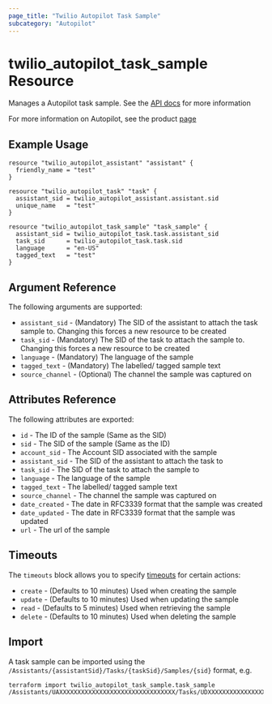 ```yaml
---
page_title: "Twilio Autopilot Task Sample"
subcategory: "Autopilot"
---
```


# twilio_autopilot_task_sample Resource

Manages a Autopilot task sample. See the [API docs](https://www.twilio.com/docs/autopilot/api/task-sample) for more information

For more information on Autopilot, see the product [page](https://www.twilio.com/autopilot)

## Example Usage

```hcl
resource "twilio_autopilot_assistant" "assistant" {
  friendly_name = "test"
}

resource "twilio_autopilot_task" "task" {
  assistant_sid = twilio_autopilot_assistant.assistant.sid
  unique_name   = "test"
}

resource "twilio_autopilot_task_sample" "task_sample" {
  assistant_sid = twilio_autopilot_task.task.assistant_sid
  task_sid      = twilio_autopilot_task.task.sid
  language      = "en-US"
  tagged_text   = "test"
}
```

## Argument Reference

The following arguments are supported:

- `assistant_sid` - (Mandatory) The SID of the assistant to attach the task sample to. Changing this forces a new resource to be created
- `task_sid` - (Mandatory) The SID of the task to attach the sample to. Changing this forces a new resource to be created
- `language` - (Mandatory) The language of the sample
- `tagged_text` - (Mandatory) The labelled/ tagged sample text
- `source_channel` - (Optional) The channel the sample was captured on

## Attributes Reference

The following attributes are exported:

- `id` - The ID of the sample (Same as the SID)
- `sid` - The SID of the sample (Same as the ID)
- `account_sid` - The Account SID associated with the sample
- `assistant_sid` - The SID of the assistant to attach the task to
- `task_sid` - The SID of the task to attach the sample to
- `language` - The language of the sample
- `tagged_text` - The labelled/ tagged sample text
- `source_channel` - The channel the sample was captured on
- `date_created` - The date in RFC3339 format that the sample was created
- `date_updated` - The date in RFC3339 format that the sample was updated
- `url` - The url of the sample

## Timeouts

The `timeouts` block allows you to specify [timeouts](https://www.terraform.io/docs/configuration/resources.html#timeouts) for certain actions:

- `create` - (Defaults to 10 minutes) Used when creating the sample
- `update` - (Defaults to 10 minutes) Used when updating the sample
- `read` - (Defaults to 5 minutes) Used when retrieving the sample
- `delete` - (Defaults to 10 minutes) Used when deleting the sample

## Import

A task sample can be imported using the `/Assistants/{assistantSid}/Tasks/{taskSid}/Samples/{sid}` format, e.g.

```shell
terraform import twilio_autopilot_task_sample.task_sample /Assistants/UAXXXXXXXXXXXXXXXXXXXXXXXXXXXXXXXX/Tasks/UDXXXXXXXXXXXXXXXXXXXXXXXXXXXXXXXX/Samples/UFXXXXXXXXXXXXXXXXXXXXXXXXXXXXXXXX
```
